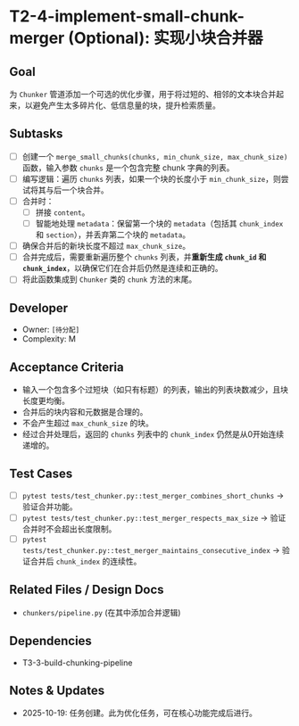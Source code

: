 # T2-4-implement-small-chunk-merger (Optional): 实现小块合并器

## Goal
为 `Chunker` 管道添加一个可选的优化步骤，用于将过短的、相邻的文本块合并起来，以避免产生太多碎片化、低信息量的块，提升检索质量。

## Subtasks
- [ ] 创建一个 `merge_small_chunks(chunks, min_chunk_size, max_chunk_size)` 函数，输入参数 `chunks` 是一个包含完整 chunk 字典的列表。
- [ ] 编写逻辑：遍历 `chunks` 列表，如果一个块的长度小于 `min_chunk_size`，则尝试将其与后一个块合并。
- [ ] 合并时：
    - [ ] 拼接 `content`。
    - [ ] 智能地处理 `metadata`：保留第一个块的 `metadata`（包括其 `chunk_index` 和 `section`），并丢弃第二个块的 `metadata`。
- [ ] 确保合并后的新块长度不超过 `max_chunk_size`。
- [ ] 合并完成后，需要重新遍历整个 `chunks` 列表，并**重新生成 `chunk_id` 和 `chunk_index`**，以确保它们在合并后仍然是连续和正确的。
- [ ] 将此函数集成到 `Chunker` 类的 `chunk` 方法的末尾。

## Developer
- Owner: `[待分配]`
- Complexity: M

## Acceptance Criteria
- 输入一个包含多个过短块（如只有标题）的列表，输出的列表块数减少，且块长度更均衡。
- 合并后的块内容和元数据是合理的。
- 不会产生超过 `max_chunk_size` 的块。
- 经过合并处理后，返回的 `chunks` 列表中的 `chunk_index` 仍然是从0开始连续递增的。

## Test Cases
- [ ] `pytest tests/test_chunker.py::test_merger_combines_short_chunks` -> 验证合并功能。
- [ ] `pytest tests/test_chunker.py::test_merger_respects_max_size` -> 验证合并时不会超出长度限制。
- [ ] `pytest tests/test_chunker.py::test_merger_maintains_consecutive_index` -> 验证合并后 `chunk_index` 的连续性。

## Related Files / Design Docs
- `chunkers/pipeline.py` (在其中添加合并逻辑)

## Dependencies
- T3-3-build-chunking-pipeline

## Notes & Updates
- 2025-10-19: 任务创建。此为优化任务，可在核心功能完成后进行。